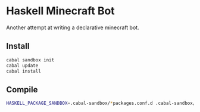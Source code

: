 Haskell Minecraft Bot
=====================

Another attempt at writing a declarative minecraft bot.

Install
-------

```bash
cabal sandbox init
cabal update
cabal install
```

Compile
-------

```bash
HASKELL_PACKAGE_SANDBOX=.cabal-sandbox/*packages.conf.d .cabal-sandbox/bin/fay src/Main.hs
```
